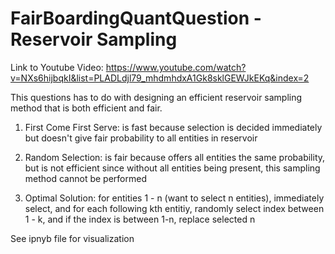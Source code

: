 # FairBoardingQuantQuestion - Reservoir Sampling

Link to Youtube Video: https://www.youtube.com/watch?v=NXs6hijbqkI&list=PLADLdjl79_mhdmhdxA1Gk8sklGEWJkEKq&index=2

This questions has to do with designing an efficient reservoir sampling method that is both efficient and fair.

1. First Come First Serve: is fast because selection is decided immediately but doesn't give fair probability to all entities in reservoir

2. Random Selection: is fair because offers all entities the same probability, but is not efficient since without all entities being present, this sampling method cannot be performed

3. Optimal Solution: for entities 1 - n (want to select n entities), immediately select, and for each following kth entitiy, randomly select index between 1 - k, and if the index is between 1-n, replace selected n

See ipnyb file for visualization
